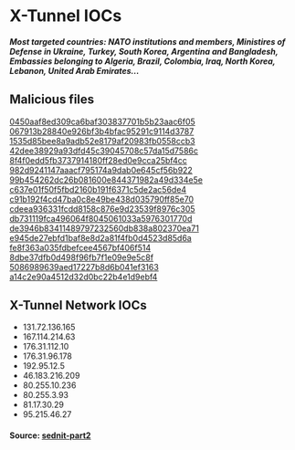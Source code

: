 # X-Tunnel IOCs    

##### Most targeted countries: NATO institutions and members, Ministires of Defense in Ukraine, Turkey, South Korea, Argentina and Bangladesh, Embassies belonging to Algeria, Brazil, Colombia, Iraq, North Korea, Lebanon, United Arab Emirates...  

## Malicious files 

[0450aaf8ed309ca6baf303837701b5b23aac6f05](https://www.virustotal.com/en/file/566ab945f61be016bfd9e83cc1b64f783b9b8deb891e6d504d3442bc8281b092/analysis/)  
[067913b28840e926bf3b4bfac95291c9114d3787](https://www.virustotal.com/en/file/d2a6064429754571682f475b6b67f36526f1573d846182aab3516c2637fa1e81/analysis/)  
[1535d85bee8a9adb52e8179af20983fb0558ccb3](https://www.virustotal.com/en/file/8c488b029188e3280ed3614346575a4a390e0dda002bca08c0335210a6202949/analysis/)  
[42dee38929a93dfd45c39045708c57da15d7586c](https://www.virustotal.com/en/file/a2c9041ee1918523e67dbaf1c514f98609d4dbe451ba08657653bb41946fc89d/analysis/)  
[8f4f0edd5fb3737914180ff28ed0e9cca25bf4cc](https://www.virustotal.com/en/file/1289ee3d29967f491542c0bdeff6974aad6b37932e91ff9c746fb220d5edb407/analysis/)  
[982d9241147aaacf795174a9dab0e645cf56b922](https://www.virustotal.com/en/file/c9ef265fc0a174f3033ff21b8f0274224eb7154dca97f15cba598952be2fbace/analysis/)  
[99b454262dc26b081600e844371982a49d334e5e](https://www.virustotal.com/en/file/a979c5094f75548043a22b174aa10e1f2025371bd9e1249679f052b168e194b3/analysis/)  
[c637e01f50f5fbd2160b191f6371c5de2ac56de4](https://www.virustotal.com/en/file/c6a9db52a3855d980a7f383dbe2fb70300a12b7a3a4f0a995e2ebdef769eaaca/analysis/)  
[c91b192f4cd47ba0c8e49be438d035790ff85e70](https://www.virustotal.com/en/file/1c8869abf756e77e1b6d7d0ad5ca8f1cdce1a111315c3703e212fb3db174a6d5/analysis/)  
[cdeea936331fcdd8158c876e9d23539f8976c305](https://www.virustotal.com/en/file/730a0e3daf0b54f065bdd2ca427fbe10e8d4e28646a5dc40cbcfb15e1702ed9a/analysis/)  
[db731119fca496064f8045061033a5976301770d](https://www.virustotal.com/en/file/60ee6fdca66444bdc2e4b00dc67a1b0fdee5a3cd9979815e0aab9ce6435262c6/analysis/)  
[de3946b83411489797232560db838a802370ea71](https://www.virustotal.com/en/file/4dd8ab2471337a56b431433b7e8db2a659dc5d9dc5481b4209c4cddd07d6dc2b/analysis/)  
[e945de27ebfd1baf8e8d2a81f4fb0d4523d85d6a](https://www.virustotal.com/en/file/d2e947a39714478983764b270985d2529ff682ffec9ebac792158353caf90ed3/analysis/)  
[fe8f363a035fdbefcee4567bf406f514](https://www.virustotal.com/en/file/a37eda810ca92486bfb0e1f1b27adb7c9df57aafab686c000ae1d6ec5d6f6180/analysis/)  
[8dbe37dfb0d498f96fb7f1e09e9e5c8f](https://www.virustotal.com/es/file/fc224a6cca956a59812a13e53ba08a279996ea2ee194fe20fb10170ca5c2db6a/analysis/)  
[5086989639aed17227b8d6b041ef3163](https://www.virustotal.com/es/file/c5f8236e578a2b877fe538b2ef6f4aeceeb1b9cb73bba4d02fd368a5eb85cfab/analysis/)  
[a14c2e90a4512d32d0bc22b4e1d9ebf4](https://www.virustotal.com/es/file/85019455d4ed5d70b5a00c4bbe8027996153e8d816ca2164bc2dbdb9721e291e/analysis/) 

## X-Tunnel Network IOCs
* 131.72.136.165
* 167.114.214.63
* 176.31.112.10
* 176.31.96.178
* 192.95.12.5
* 46.183.216.209
* 80.255.10.236
* 80.255.3.93
* 81.17.30.29
* 95.215.46.27

#### Source: [sednit-part2](https://www.welivesecurity.com/wp-content/uploads/2016/10/eset-sednit-part-2.pdf)
